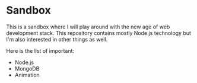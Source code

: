 Sandbox
=======

This is a sandbox where I will play around with the new age of web development stack. This repository contains mostly Node.js technology but I'm also interested in other things as well. 

Here is the list of important:
- Node.js
- MongoDB
- Animation

